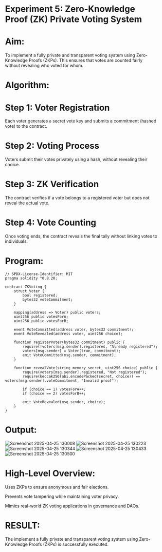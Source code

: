 # Experiment 5: Zero-Knowledge Proof (ZK) Private Voting System
# Aim:
To implement a fully private and transparent voting system using Zero-Knowledge Proofs (ZKPs). This ensures that votes are counted fairly without revealing who voted for whom.

# Algorithm:
# Step 1: Voter Registration
Each voter generates a secret vote key and submits a commitment (hashed vote) to the contract.


# Step 2: Voting Process
Voters submit their votes privately using a hash, without revealing their choice.


# Step 3: ZK Verification
The contract verifies if a vote belongs to a registered voter but does not reveal the actual vote.


# Step 4: Vote Counting
Once voting ends, the contract reveals the final tally without linking votes to individuals.



# Program:
```
// SPDX-License-Identifier: MIT
pragma solidity ^0.8.20;

contract ZKVoting {
    struct Voter {
        bool registered;
        bytes32 voteCommitment;
    }

    mapping(address => Voter) public voters;
    uint256 public votesForA;
    uint256 public votesForB;

    event VoteCommitted(address voter, bytes32 commitment);
    event VoteRevealed(address voter, uint256 choice);

    function registerVoter(bytes32 commitment) public {
        require(!voters[msg.sender].registered, "Already registered");
        voters[msg.sender] = Voter(true, commitment);
        emit VoteCommitted(msg.sender, commitment);
    }

    function revealVote(string memory secret, uint256 choice) public {
        require(voters[msg.sender].registered, "Not registered");
        require(keccak256(abi.encodePacked(secret, choice)) == voters[msg.sender].voteCommitment, "Invalid proof");

        if (choice == 1) votesForA++;
        if (choice == 2) votesForB++;

        emit VoteRevealed(msg.sender, choice);
    }
}

```
# Output:

![Screenshot 2025-04-25 130008](https://github.com/user-attachments/assets/c1b0ca62-9607-4c17-8cd3-7639cbd7994e)
![Screenshot 2025-04-25 130223](https://github.com/user-attachments/assets/0ed0ac42-4900-4067-a28f-35c9ae9678b3)
![Screenshot 2025-04-25 130344](https://github.com/user-attachments/assets/7e9c8371-2329-45bb-a090-38421bef622c)
![Screenshot 2025-04-25 130433](https://github.com/user-attachments/assets/f2eb4a4a-88e0-4001-82da-55d0c34399d6)
![Screenshot 2025-04-25 130500](https://github.com/user-attachments/assets/376cf351-3bb7-4ca5-b003-c3e09c1e03c8)



# High-Level Overview:
Uses ZKPs to ensure anonymous and fair elections.


Prevents vote tampering while maintaining voter privacy.


Mimics real-world ZK voting applications in governance and DAOs.

# RESULT: 
The implement a fully private and transparent voting system using Zero-Knowledge Proofs (ZKPs) is successfully executed.
